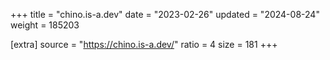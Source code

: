 +++
title = "chino.is-a.dev"
date = "2023-02-26"
updated = "2024-08-24"
weight = 185203

[extra]
source = "https://chino.is-a.dev/"
ratio = 4
size = 181
+++
